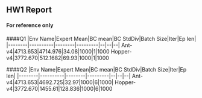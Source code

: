 ## HW1 Report 
#### For reference only 

####Q1
|Env Name|Expert Mean|BC mean|BC StdDiv|Batch Size|Iter|Ep len|
|--------|----------|--------|---------|--|--|--|
Ant-v4|4713.653|4714.976|34.08|1000|1|1000
Hopper-v4|3772.670|512.1682|69.93|1000|1|1000

####Q2
|Env Name|Expert Mean|BC mean|BC StdDiv|Batch Size|Iter|Ep len|
|--------|----------|--------|---------|--|--|--|
Ant-v4|4713.653|4692.725|32.97|1000|6|1000|
Hopper-v4|3772.670|1455.61|128.836|1000|6|1000
